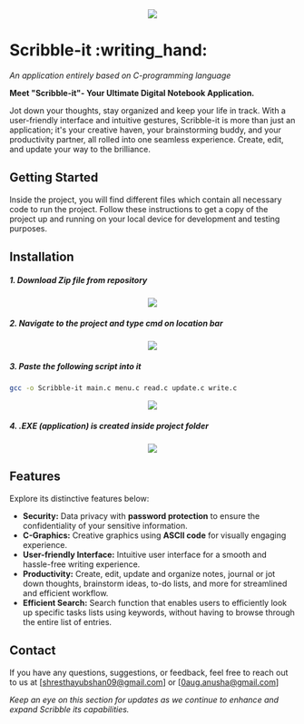 
<div align="center">
  <img src="https://github.com/yubshan/scribble-it/assets/140963281/62c3e1d7-c21b-4095-9b53-11960a8a5069">
</div>

<h1 align="left">Scribble-it :writing_hand:</h1>


<p align="justify">
  <i> An application entirely based on C-programming language</i>
</p>


**Meet "Scribble-it"- Your Ultimate Digital Notebook Application.**

Jot down your thoughts, stay organized and keep your life in track.
With a user-friendly interface and intuitive gestures, Scribble-it is more than just an application; it's your creative haven, your brainstorming buddy, and your productivity partner, all rolled into one seamless experience. Create, edit, and update your way to the brilliance.


## Getting Started
Inside the project, you will find different files which contain all necessary code to run the project. Follow these instructions to get a copy of the project up and running on your local device for development and testing purposes.

## Installation
  
##### 1. Download Zip file from repository

<div align="center">
  <img src="https://github.com/yubshan/scribble-it/assets/140963281/62c3e1d7-c21b-4095-9b53-11960a8a5069">
</div>

##### 2. Navigate to the project and type cmd on location bar

<div align="center">
  <img src="https://github.com/yubshan/scribble-it/assets/140963281/62c3e1d7-c21b-4095-9b53-11960a8a5069">
</div>

##### 3.  Paste the following script into it
```sh
gcc -o Scribble-it main.c menu.c read.c update.c write.c
```

<div align="center">
  <img src="https://github.com/yubshan/scribble-it/assets/140963281/62c3e1d7-c21b-4095-9b53-11960a8a5069">
</div>

##### 4. .EXE (application) is created inside project folder


<div align="center">
  <img src="https://github.com/yubshan/scribble-it/assets/140963281/62c3e1d7-c21b-4095-9b53-11960a8a5069">
</div>


## Features
 Explore its distinctive features below:
- **Security:** Data privacy with **password protection** to ensure the confidentiality of your sensitive information.
- **C-Graphics:** Creative graphics using **ASCII code** for visually engaging experience.
- **User-friendly Interface:** Intuitive user interface for a smooth and hassle-free writing experience.
- **Productivity:** Create, edit, update and organize notes, journal or jot down thoughts, brainstorm ideas, to-do lists, and more for streamlined and efficient workflow.
- **Efficient Search:** Search function that enables users to efficiently look up specific tasks lists using keywords, without having to browse through the entire list of entries.


## Contact

If you have any questions, suggestions, or feedback, feel free to reach out to us at [shresthayubshan09@gmail.com] or [0aug.anusha@gmail.com]

_Keep an eye on this section for updates as we continue to enhance and expand Scribble its capabilities._




